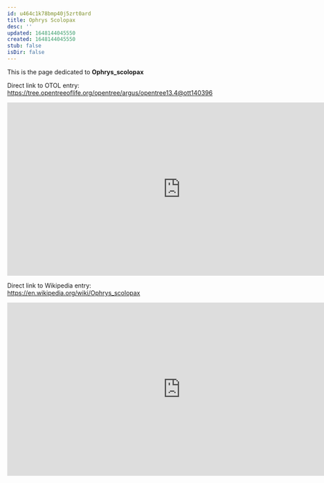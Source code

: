 ```yaml
---
id: u464c1k78bmp40j5zrt0ard
title: Ophrys Scolopax
desc: ''
updated: 1648144045550
created: 1648144045550
stub: false
isDir: false
---
```

This is the page dedicated to **Ophrys_scolopax**


Direct link to OTOL entry: https://tree.opentreeoflife.org/opentree/argus/opentree13.4@ott140396



<html>
    <body>
    <iframe src="https://tree.opentreeoflife.org/opentree/argus/opentree13.4@ott140396"
    width="800" height="400" frameborder="0" allowfullscreen> </iframe>
    </body>
</html>
    


Direct link to Wikipedia entry: https://en.wikipedia.org/wiki/Ophrys_scolopax



<html>
    <body>
    <iframe src="https://en.wikipedia.org/wiki/Ophrys_scolopax"
    width="800" height="400" frameborder="0" allowfullscreen> </iframe>
    </body>
</html>
    
